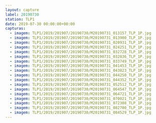```yaml
---
layout: capture
label: 20190730
station: TLP1
date: 2019-07-30 00:00:00+00:00
capturas:
  - imagem: TLP1/2019/201907/20190730/M20190731_013157_TLP_1P.jpg
  - imagem: TLP1/2019/201907/20190730/M20190731_013900_TLP_1P.jpg
  - imagem: TLP1/2019/201907/20190730/M20190731_020931_TLP_1P.jpg
  - imagem: TLP1/2019/201907/20190730/M20190731_024251_TLP_1P.jpg
  - imagem: TLP1/2019/201907/20190730/M20190731_032728_TLP_1P.jpg
  - imagem: TLP1/2019/201907/20190730/M20190731_032836_TLP_1P.jpg
  - imagem: TLP1/2019/201907/20190730/M20190731_033749_TLP_1P.jpg
  - imagem: TLP1/2019/201907/20190730/M20190731_041453_TLP_1P.jpg
  - imagem: TLP1/2019/201907/20190730/M20190731_043823_TLP_1P.jpg
  - imagem: TLP1/2019/201907/20190730/M20190731_044250_TLP_1P.jpg
  - imagem: TLP1/2019/201907/20190730/M20190731_044352_TLP_1P.jpg
  - imagem: TLP1/2019/201907/20190730/M20190731_052512_TLP_1P.jpg
  - imagem: TLP1/2019/201907/20190730/M20190731_064547_TLP_1P.jpg
  - imagem: TLP1/2019/201907/20190730/M20190731_064721_TLP_1P.jpg
  - imagem: TLP1/2019/201907/20190730/M20190731_070021_TLP_1P.jpg
  - imagem: TLP1/2019/201907/20190730/M20190731_072308_TLP_1P.jpg
  - imagem: TLP1/2019/201907/20190730/M20190731_082700_TLP_1P.jpg
  - imagem: TLP1/2019/201907/20190730/M20190731_084529_TLP_1P.jpg
---
```

